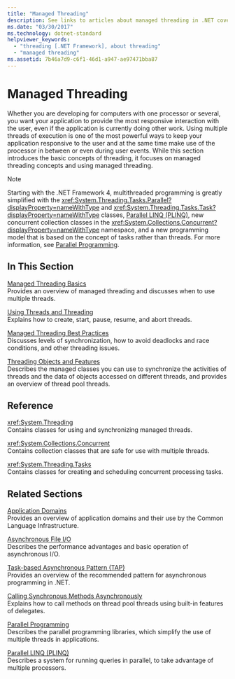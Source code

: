```yaml
---
title: "Managed Threading"
description: See links to articles about managed threading in .NET covering the basics, best practices, threading objects & features, reference pages, & more.
ms.date: "03/30/2017"
ms.technology: dotnet-standard
helpviewer_keywords: 
  - "threading [.NET Framework], about threading"
  - "managed threading"
ms.assetid: 7b46a7d9-c6f1-46d1-a947-ae97471bba87
---
```

# Managed Threading
Whether you are developing for computers with one processor or several, you want your application to provide the most responsive interaction with the user, even if the application is currently doing other work. Using multiple threads of execution is one of the most powerful ways to keep your application responsive to the user and at the same time make use of the processor in between or even during user events. While this section introduces the basic concepts of threading, it focuses on managed threading concepts and using managed threading.  
  
> [!NOTE]
> Starting with the .NET Framework 4, multithreaded programming is greatly simplified with the <xref:System.Threading.Tasks.Parallel?displayProperty=nameWithType> and <xref:System.Threading.Tasks.Task?displayProperty=nameWithType> classes, [Parallel LINQ (PLINQ)](../parallel-programming/introduction-to-plinq.md), new concurrent collection classes in the <xref:System.Collections.Concurrent?displayProperty=nameWithType> namespace, and a new programming model that is based on the concept of tasks rather than threads. For more information, see [Parallel Programming](../parallel-programming/index.md).  
  
## In This Section  
 [Managed Threading Basics](managed-threading-basics.md)  
 Provides an overview of managed threading and discusses when to use multiple threads.  
  
 [Using Threads and Threading](using-threads-and-threading.md)  
 Explains how to create, start, pause, resume, and abort threads.  
  
 [Managed Threading Best Practices](managed-threading-best-practices.md)  
 Discusses levels of synchronization, how to avoid deadlocks and race conditions, and other threading issues.  
  
 [Threading Objects and Features](threading-objects-and-features.md)  
 Describes the managed classes you can use to synchronize the activities of threads and the data of objects accessed on different threads, and provides an overview of thread pool threads.  
  
## Reference  
 <xref:System.Threading>  
 Contains classes for using and synchronizing managed threads.  
  
 <xref:System.Collections.Concurrent>  
 Contains collection classes that are safe for use with multiple threads.  
  
 <xref:System.Threading.Tasks>  
 Contains classes for creating and scheduling concurrent processing tasks.  
  
## Related Sections  
 [Application Domains](../../framework/app-domains/application-domains.md)  
 Provides an overview of application domains and their use by the Common Language Infrastructure.  
  
 [Asynchronous File I/O](../io/asynchronous-file-i-o.md)  
 Describes the performance advantages and basic operation of asynchronous I/O.  
  
 [Task-based Asynchronous Pattern (TAP)](../asynchronous-programming-patterns/task-based-asynchronous-pattern-tap.md)  
 Provides an overview of the recommended pattern for asynchronous programming in .NET.  
  
 [Calling Synchronous Methods Asynchronously](../asynchronous-programming-patterns/calling-synchronous-methods-asynchronously.md)  
 Explains how to call methods on thread pool threads using built-in features of delegates.  
  
 [Parallel Programming](../parallel-programming/index.md)  
 Describes the parallel programming libraries, which simplify the use of multiple threads in applications.  
  
 [Parallel LINQ (PLINQ)](../parallel-programming/introduction-to-plinq.md)  
 Describes a system for running queries in parallel, to take advantage of multiple processors.
